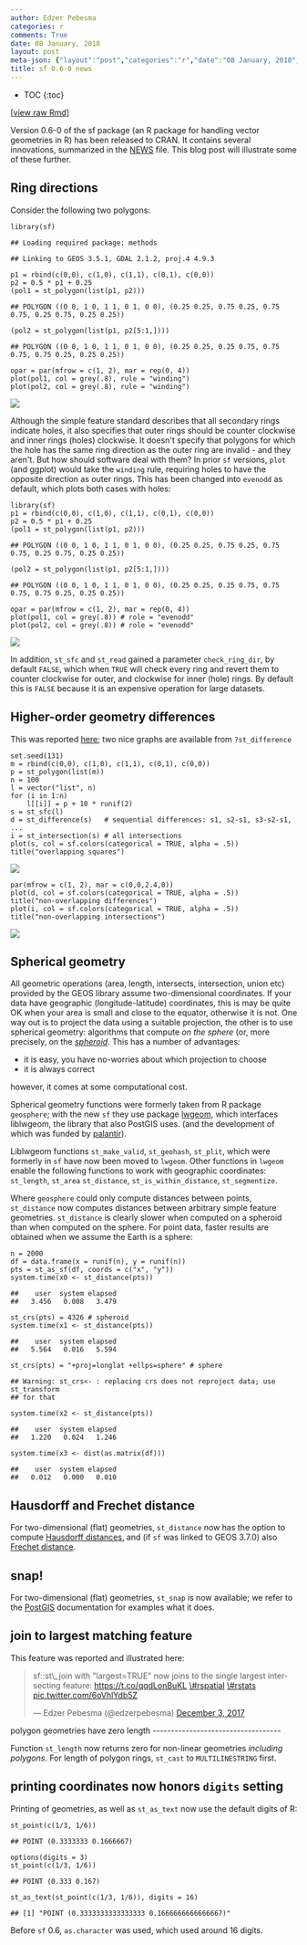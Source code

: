 ```yaml
---
author: Edzer Pebesma
categories: r
comments: True
date: 08 January, 2018
layout: post
meta-json: {"layout":"post","categories":"r","date":"08 January, 2018","author":"Edzer Pebesma","comments":true,"title":"sf 0.6-0 news"}
title: sf 0.6-0 news
---
```


<script src="https://cdnjs.cloudflare.com/ajax/libs/mathjax/2.7.0/MathJax.js?config=TeX-AMS-MML_HTMLorMML" type="text/javascript"></script>
* TOC 
{:toc}

\[[view raw
Rmd](https://raw.githubusercontent.com//r-spatial/r-spatial.org/gh-pages/_rmd/2018-01-07-sf-0.6-0.Rmd)\]

Version 0.6-0 of the sf package (an R package for handling vector
geometries in R) has been released to CRAN. It contains several
innovations, summarized in the
[NEWS](https://cran.r-project.org/web/packages/sf/news.html) file. This
blog post will illustrate some of these further.

Ring directions
---------------

Consider the following two polygons:

    library(sf)

    ## Loading required package: methods

    ## Linking to GEOS 3.5.1, GDAL 2.1.2, proj.4 4.9.3

    p1 = rbind(c(0,0), c(1,0), c(1,1), c(0,1), c(0,0))
    p2 = 0.5 * p1 + 0.25
    (pol1 = st_polygon(list(p1, p2)))

    ## POLYGON ((0 0, 1 0, 1 1, 0 1, 0 0), (0.25 0.25, 0.75 0.25, 0.75 0.75, 0.25 0.75, 0.25 0.25))

    (pol2 = st_polygon(list(p1, p2[5:1,])))

    ## POLYGON ((0 0, 1 0, 1 1, 0 1, 0 0), (0.25 0.25, 0.25 0.75, 0.75 0.75, 0.75 0.25, 0.25 0.25))

    opar = par(mfrow = c(1, 2), mar = rep(0, 4))
    plot(pol1, col = grey(.8), rule = "winding")
    plot(pol2, col = grey(.8), rule = "winding")

![](/images/pol1-1.png)

Although the simple feature standard describes that all secondary rings
indicate holes, it also specifies that outer rings should be counter
clockwise and inner rings (holes) clockwise. It doesn't specify that
polygons for which the hole has the same ring direction as the outer
ring are invalid - and they aren't. But how should software deal with
them? In prior `sf` versions, `plot` (and ggplot) would take the
`winding` rule, requiring holes to have the opposite direction as outer
rings. This has been changed into `evenodd` as default, which plots both
cases with holes:

    library(sf)
    p1 = rbind(c(0,0), c(1,0), c(1,1), c(0,1), c(0,0))
    p2 = 0.5 * p1 + 0.25
    (pol1 = st_polygon(list(p1, p2)))

    ## POLYGON ((0 0, 1 0, 1 1, 0 1, 0 0), (0.25 0.25, 0.75 0.25, 0.75 0.75, 0.25 0.75, 0.25 0.25))

    (pol2 = st_polygon(list(p1, p2[5:1,])))

    ## POLYGON ((0 0, 1 0, 1 1, 0 1, 0 0), (0.25 0.25, 0.25 0.75, 0.75 0.75, 0.75 0.25, 0.25 0.25))

    opar = par(mfrow = c(1, 2), mar = rep(0, 4))
    plot(pol1, col = grey(.8)) # role = "evenodd"
    plot(pol2, col = grey(.8)) # role = "evenodd"

![](/images/pol2-1.png)

In addition, `st_sfc` and `st_read` gained a parameter `check_ring_dir`,
by default `FALSE`, which when `TRUE` will check every ring and revert
them to counter clockwise for outer, and clockwise for inner (hole)
rings. By default this is `FALSE` because it is an expensive operation
for large datasets.

Higher-order geometry differences
---------------------------------

This was reported [here](http://r-spatial.org/r/2017/12/21/geoms.html);
two nice graphs are available from `?st_difference`

    set.seed(131)
    m = rbind(c(0,0), c(1,0), c(1,1), c(0,1), c(0,0))
    p = st_polygon(list(m))
    n = 100
    l = vector("list", n)
    for (i in 1:n)
        l[[i]] = p + 10 * runif(2)
    s = st_sfc(l)
    d = st_difference(s)   # sequential differences: s1, s2-s1, s3-s2-s1, ...
    i = st_intersection(s) # all intersections
    plot(s, col = sf.colors(categorical = TRUE, alpha = .5))
    title("overlapping squares")

![](/images/diff-1.png)

    par(mfrow = c(1, 2), mar = c(0,0,2.4,0))
    plot(d, col = sf.colors(categorical = TRUE, alpha = .5))
    title("non-overlapping differences")
    plot(i, col = sf.colors(categorical = TRUE, alpha = .5))
    title("non-overlapping intersections")

![](/images/diff-2.png)

Spherical geometry
------------------

All geometric operations (area, length, intersects, intersection, union
etc) provided by the GEOS library assume two-dimensional coordinates. If
your data have geographic (longitude-latitude) coordinates, this is may
be quite OK when your area is small and close to the equator, otherwise
it is not. One way out is to project the data using a suitable
projection, the other is to use spherical geometry: algorithms that
compute *on the sphere* (or, more precisely, on the
[*spheroid*](https://en.wikipedia.org/wiki/Spheroid). This has a number
of advantages:

-   it is easy, you have no-worries about which projection to choose
-   it is always correct

however, it comes at some computational cost.

Spherical geometry functions were formerly taken from R package
`geosphere`; with the new `sf` they use package
[lwgeom](https://cran.r-project.org/web/packages/lwgeom/index.html),
which interfaces liblwgeom, the library that also PostGIS uses. (and the
development of which was funded by
[palantir](https://www.directionsmag.com/article/1638)).

Liblwgeom functions `st_make_valid`, `st_geohash`, `st_plit`, which were
formerly in `sf` have now been moved to `lwgeom`. Other functions in
`lwgeom` enable the following functions to work with geographic
coordinates: `st_length`, `st_area` `st_distance`,
`st_is_within_distance`, `st_segmentize`.

Where `geosphere` could only compute distances between points,
`st_distance` now computes distances between arbitrary simple feature
geometries. `st_distance` is clearly slower when computed on a spheroid
than when computed on the sphere. For point data, faster results are
obtained when we assume the Earth is a sphere:

    n = 2000
    df = data.frame(x = runif(n), y = runif(n))
    pts = st_as_sf(df, coords = c("x", "y"))
    system.time(x0 <- st_distance(pts))

    ##    user  system elapsed 
    ##   3.456   0.008   3.479

    st_crs(pts) = 4326 # spheroid
    system.time(x1 <- st_distance(pts))

    ##    user  system elapsed 
    ##   5.564   0.016   5.594

    st_crs(pts) = "+proj=longlat +ellps=sphere" # sphere

    ## Warning: st_crs<- : replacing crs does not reproject data; use st_transform
    ## for that

    system.time(x2 <- st_distance(pts))

    ##    user  system elapsed 
    ##   1.220   0.024   1.246

    system.time(x3 <- dist(as.matrix(df)))

    ##    user  system elapsed 
    ##   0.012   0.000   0.010

Hausdorff and Frechet distance
------------------------------

For two-dimensional (flat) geometries, `st_distance` now has the option
to compute [Hausdorff
distances](https://en.wikipedia.org/wiki/Hausdorff_distance), and (if
`sf` was linked to GEOS 3.7.0) also [Frechet
distance](https://en.wikipedia.org/wiki/Fr%C3%A9chet_distance).

snap!
-----

For two-dimensional (flat) geometries, `st_snap` is now available; we
refer to the [PostGIS](https://postgis.net/docs/ST_Snap.html)
documentation for examples what it does.

join to largest matching feature
--------------------------------

This feature was reported and illustrated here:

<blockquote markdown="1" class="twitter-tweet" data-lang="en">
<p markdown="1" lang="en" dir="ltr">
sf::st\_join with "largest=TRUE" now joins to the single largest
intersecting feature:
<a href="https://t.co/qqdLonBuKL">https://t.co/qqdLonBuKL</a>
<a href="https://twitter.com/hashtag/rspatial?src=hash&amp;ref_src=twsrc%5Etfw">\#rspatial</a>
<a href="https://twitter.com/hashtag/rstats?src=hash&amp;ref_src=twsrc%5Etfw">\#rstats</a>
<a href="https://t.co/6oVhlYdb5Z">pic.twitter.com/6oVhlYdb5Z</a>
</p>
— Edzer Pebesma (@edzerpebesma)
<a href="https://twitter.com/edzerpebesma/status/937422371270594560?ref_src=twsrc%5Etfw">December
3, 2017</a>
</blockquote>
<script async src="https://platform.twitter.com/widgets.js" charset="utf-8"></script>
polygon geometries have zero length
-----------------------------------

Function `st_length` now returns zero for non-linear geometries
*including polygons*. For length of polygon rings, `st_cast` to
`MULTILINESTRING` first.

printing coordinates now honors `digits` setting
------------------------------------------------

Printing of geometries, as well as `st_as_text` now use the default
digits of R:

    st_point(c(1/3, 1/6))

    ## POINT (0.3333333 0.1666667)

    options(digits = 3)
    st_point(c(1/3, 1/6))

    ## POINT (0.333 0.167)

    st_as_text(st_point(c(1/3, 1/6)), digits = 16)

    ## [1] "POINT (0.3333333333333333 0.1666666666666667)"

Before `sf` 0.6, `as.character` was used, which used around 16 digits.
